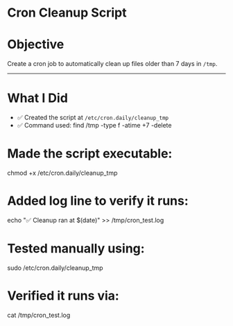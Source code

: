 #  Cron Cleanup Script

# Objective
Create a cron job to automatically clean up files older than 7 days in `/tmp`.

---

# What I Did

- ✅ Created the script at `/etc/cron.daily/cleanup_tmp`
- ✅ Command used:
  find /tmp -type f -atime +7 -delete

# Made the script executable:
chmod +x /etc/cron.daily/cleanup_tmp

# Added log line to verify it runs:
echo "✅ Cleanup ran at \$(date)" >> /tmp/cron_test.log

# Tested manually using:
sudo /etc/cron.daily/cleanup_tmp

# Verified it runs via:
cat /tmp/cron_test.log
